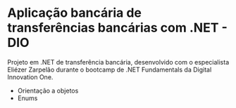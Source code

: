 # Aplicação bancária de transferências bancárias com .NET - DIO

Projeto em .NET de transferência bancária, desenvolvido com o especialista Eliézer Zarpelão durante o bootcamp de .NET Fundamentals da Digital Innovation One.



- Orientação a objetos
- Enums